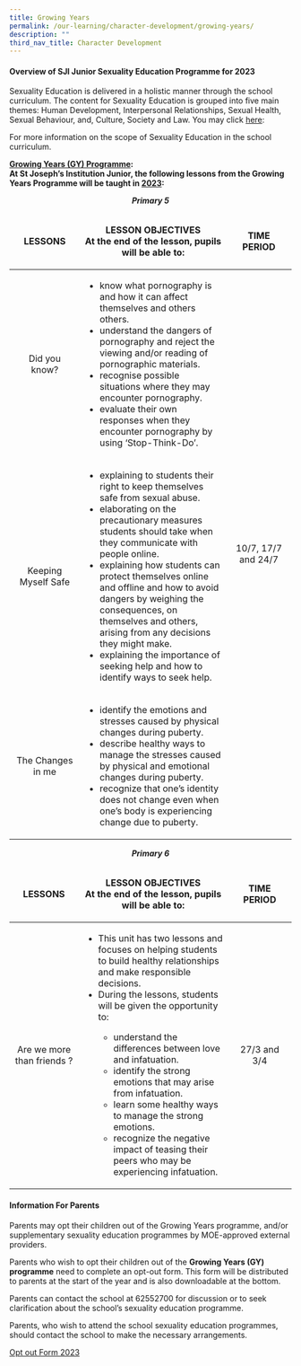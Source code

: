 ```yaml
---
title: Growing Years
permalink: /our-learning/character-development/growing-years/
description: ""
third_nav_title: Character Development
---
```

<h4><strong>Overview of SJI Junior Sexuality Education Programme for 2023</strong></h4>
<p>Sexuality Education is delivered in a holistic manner through the school curriculum.&nbsp;The content for Sexuality Education is grouped into five main themes: Human Development, Interpersonal Relationships, Sexual Health, Sexual Behaviour, and, Culture, Society and Law. You may click&nbsp;<a rel="noopener" target="_blank" href="https://www.moe.gov.sg/education-in-sg/our-programmes/sexuality-education/overview">here</a>:</p>
<p>For&nbsp;more information on the scope of Sexuality Education in the school curriculum.</p>
<p><strong><u>Growing Years (GY) Programme</u>:<br>At St Joseph’s Institution Junior, the following lessons from the Growing Years Programme will be taught in <u>2023</u>:</strong></p>
<p style="text-align: center;"><strong><em>Primary 5</em></strong></p>
<table width="860">
<thead>
<tr>
<td width="188" style="text-align: center;">
<p><strong>LESSONS</strong></p>
</td>
<td width="471" style="text-align: center;">
<p><strong>LESSON OBJECTIVES<br></strong><strong>At the end of the lesson, pupils will be able to:</strong></p>
</td>
<td width="193" style="text-align: center;">
<p><strong>TIME PERIOD</strong></p>
</td>
</tr>
</thead>
<tbody>
<tr>
<td width="188" style="text-align: center;">
<p>Did you know?</p>
</td>
<td width="471">
<ul>
<li>know what pornography is and how it can affect themselves and others others.</li>
<li>understand the dangers of pornography and reject the viewing and/or reading of pornographic materials.</li>
<li>recognise possible situations where they may encounter pornography.</li>
<li>evaluate their own responses when they encounter pornography by using ‘Stop-Think-Do’.</li>
</ul>
</td>
<td width="193" rowspan="3">
<p style="text-align: center;">10/7, 17/7 and 24/7</p>
</td>
</tr>
<tr>
<td width="188" style="text-align: center;">
<p>Keeping Myself Safe</p>
</td>
<td width="471">
<ul>
<li>explaining to students their right to keep themselves safe from sexual abuse.</li>
<li>elaborating on the precautionary measures students should take when they communicate with people online.</li>
<li>explaining how students can protect themselves online and offline and how to avoid dangers by weighing the consequences, on themselves and others, arising from any decisions they might make.</li>
<li>explaining the importance of seeking help and how to identify ways to seek help.</li>
</ul>
</td>
</tr>
<tr>
<td width="188" style="text-align: center;">
<p>The Changes in me</p>
</td>
<td width="471">
<ul>
<li>identify the emotions and stresses caused by physical changes during puberty.</li>
<li>describe healthy ways to manage the stresses caused by physical and emotional changes during puberty.</li>
<li>recognize that one’s identity does not change even when one’s body is experiencing change due to puberty.</li>
</ul>
</td>
</tr>
</tbody>
</table>
<p style="text-align: center;"><strong><em>Primary 6</em></strong></p>
<table width="851">
<thead>
<tr>
<td width="182" style="text-align: center;">
<p><strong>LESSONS</strong></p>
</td>
<td width="475" style="text-align: center;">
<p><strong>LESSON OBJECTIVES<br></strong><strong>At the end of the lesson, pupils will be able to:</strong></p>
</td>
<td width="187" style="text-align: center;">
<p><strong>TIME PERIOD</strong></p>
</td>
</tr>
</thead>
<tbody>
<tr>
<td width="182">
<p style="text-align: center;">Are we more than friends ?</p>
</td>
<td width="475">
<ul>
<li>This unit has two lessons and focuses on helping students to build healthy relationships and make responsible decisions.</li>
<li>During the lessons, students will be given the opportunity to:</li>
<ul>
<li>understand the differences between love and infatuation.</li>
<li>identify the strong emotions that may arise from infatuation.</li>
<li>learn some healthy ways to manage the strong emotions.</li>
<li>recognize the negative impact of teasing their peers who may be experiencing infatuation.</li>
</ul>
</ul>
</td>
<td width="187">
<p style="text-align: center;">27/3 and 3/4</p>
</td>
</tr>
</tbody>
</table>
<h4><strong>Information For Parents</strong></h4>
<p>Parents may opt their children out of the Growing Years programme, and/or supplementary sexuality education programmes by MOE-approved external providers.</p>
<p>Parents who wish to opt their children out of the&nbsp;<strong>Growing Years (GY) programme</strong>&nbsp;need to complete an opt-out form. This form will be distributed to parents at the start of the year and is also downloadable at the bottom.</p>
<p>Parents can contact the school at&nbsp;62552700&nbsp;for discussion or to seek clarification about the school’s sexuality education programme.</p>
<p>Parents, who wish to attend the school sexuality education programmes, should contact the school to make the necessary arrangements.</p>
<p><a href="/files/Opt%20out%20Form%202023.pdf">Opt out Form 2023</a></p>